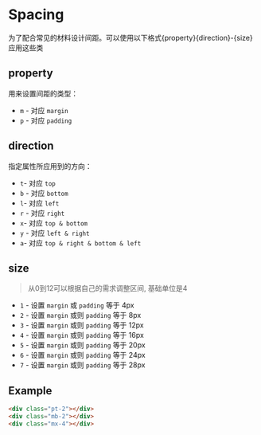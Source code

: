 # Spacing

为了配合常见的材料设计间距。可以使用以下格式{property}{direction}-{size}应用这些类



## property

用来设置间距的类型：

- `m` - 对应 `margin`
- `p` - 对应 `padding`



## direction

指定属性所应用到的方向：

- `t`- 对应 `top`
- `b` - 对应 `bottom`
- `l`- 对应 `left`
- `r` - 对应 `right`
- `x`- 对应 `top & bottom`
- `y` - 对应 `left & right`
- `a`- 对应 `top & right & bottom & left`



## size

> 从0到12可以根据自己的需求调整区间, 基础单位是4



- `1` - 设置 `margin` 或 `padding` 等于 4px
- `2` - 设置 `margin` 或则 `padding` 等于 8px
- `3` - 设置 `margin` 或则 `padding` 等于 12px
- `4` - 设置 `margin` 或则 `padding` 等于 16px
- `5` - 设置 `margin` 或则 `padding` 等于 20px
- `6` - 设置 `margin` 或则 `padding` 等于 24px
- `7` - 设置 `margin` 或则 `padding` 等于 28px

## Example

```html
<div class="pt-2"></div>
<div class="mb-2"></div>
<div class="mx-4"></div>
```
